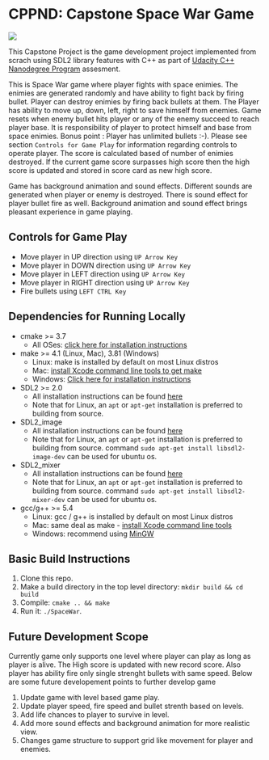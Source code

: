 # CPPND: Capstone Space War Game

<img src="Space_War.gif"/>

This Capstone Project is the game development project implemented from scrach using SDL2 library features with C++ as part of [Udacity C++ Nanodegree Program](https://www.udacity.com/course/c-plus-plus-nanodegree--nd213) assesment.

This is Space War game where player fights with space enimies. The enimies are generated randomly and have ability to fight back by firing bullet. Player can destroy enimies by firing back bullets at them. The Player has ability to move up, down, left, right to save himself from enemies. Game resets when enemy bullet hits player or any of the enemy succeed to reach player base. It is responsibility of player to protect himself and base from space enimies. Bonus point : Player has unlimited bullets :-). Please see section `Controls for Game Play` for information regarding controls to operate player. The score is calculated based of number of enimies destroyed. If the current game score surpasses high score then the high score is updated and stored in score card as new high score. 

Game has background animation and sound effects. Different sounds are generated when player or enemy is destroyed. There is sound effect for player bullet fire as well. Background animation and sound effect brings pleasant experience in game playing.

## Controls for Game Play
* Move player in UP direction using `UP Arrow Key`
* Move player in DOWN direction using `UP Arrow Key`
* Move player in LEFT direction using `UP Arrow Key`
* Move player in RIGHT direction using `UP Arrow Key`
* Fire bullets using `LEFT CTRL Key`

## Dependencies for Running Locally
* cmake >= 3.7
  * All OSes: [click here for installation instructions](https://cmake.org/install/)
* make >= 4.1 (Linux, Mac), 3.81 (Windows)
  * Linux: make is installed by default on most Linux distros
  * Mac: [install Xcode command line tools to get make](https://developer.apple.com/xcode/features/)
  * Windows: [Click here for installation instructions](http://gnuwin32.sourceforge.net/packages/make.htm)
* SDL2 >= 2.0
  * All installation instructions can be found [here](https://wiki.libsdl.org/Installation)
  * Note that for Linux, an `apt` or `apt-get` installation is preferred to building from source.
* SDL2_image
  * All installation instructions can be found [here](https://wiki.libsdl.org/Installation)
  * Note that for Linux, an `apt` or `apt-get` installation is preferred to building from source. command `sudo apt-get install libsdl2-image-dev` can be used for ubuntu os.
* SDL2_mixer
  * All installation instructions can be found [here](https://wiki.libsdl.org/Installation)
  * Note that for Linux, an `apt` or `apt-get` installation is preferred to building from source. command `sudo apt-get install libsdl2-mixer-dev` can be used for ubuntu os.
* gcc/g++ >= 5.4
  * Linux: gcc / g++ is installed by default on most Linux distros
  * Mac: same deal as make - [install Xcode command line tools](https://developer.apple.com/xcode/features/)
  * Windows: recommend using [MinGW](http://www.mingw.org/)

## Basic Build Instructions

1. Clone this repo.
2. Make a build directory in the top level directory: `mkdir build && cd build`
3. Compile: `cmake .. && make`
4. Run it: `./SpaceWar`.

## Future Development Scope
Currently game only supports one level where player can play as long as player is alive. The High score is updated with new record score. Also player has ability fire only single strenght bullets with same speed. Below are some future developement points to further develop game
1. Update game with level based game play.
2. Update player speed, fire speed and bullet strenth based on levels.
3. Add life chances to player to survive in level.
4. Add more sound effects and background animation for more realistic view.
5. Changes game structure to support grid like movement for player and enemies.

